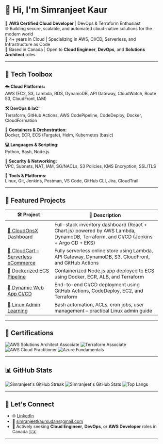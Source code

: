 # 👋 Hi, I'm Simranjeet Kaur

🚀 **AWS Certified Cloud Developer** | DevOps & Terraform Enthusiast  
🌐 Building secure, scalable, and automated cloud-native solutions for the modern world  
💼 4+ years in Cloud | Specializing in AWS, CI/CD, Serverless, and Infrastructure as Code  
📍 Based in Canada | Open to **Cloud Engineer**, **DevOps**, and **Solutions Architect** roles

---

## 🔧 Tech Toolbox

**☁️ Cloud Platforms:**  
AWS (EC2, S3, Lambda, RDS, DynamoDB, API Gateway, CloudWatch, Route 53, CloudFront, IAM)

**🛠️ DevOps & IaC:**  
Terraform, GitHub Actions, AWS CodePipeline, CodeDeploy, Docker, CloudFormation

**🐳 Containers & Orchestration:**  
Docker, ECR, ECS (Fargate), Helm, Kubernetes (basic)

**💻 Languages & Scripting:**  
Python, Bash, Node.js

**🔐 Security & Networking:**  
VPC, Subnets, NAT, IAM, SG/NACLs, S3 Policies, KMS Encryption, SSL/TLS

**🧰 Tools & Platforms:**  
Linux, Git, Jenkins, Postman, VS Code, GitHub CLI, Jira, CloudTrail

---

## 🚀 Featured Projects

| 🛠 Project | 💬 Description |
|----------|----------------|
| [🔗 CloudOpsX Dashboard](https://github.com/Simran-Kaur1996/cloudopsx-dashboard) | Full-stack inventory dashboard (React + Chart.js) powered by AWS Lambda, DynamoDB, Terraform, and CI/CD (Jenkins + Argo CD + EKS) |
| [🔗 CloudCart – Serverless eCommerce](https://github.com/Simran-Kaur1996/cloud-cart) | Fully serverless online store using Lambda, API Gateway, DynamoDB, S3, CloudFront, and GitHub Actions |
| [🔗 Dockerized ECS Pipeline](https://github.com/Simran-Kaur1996/docker-ecr-ecs-deployment) | Containerized Node.js app deployed to ECS using Docker, ECR, ALB, and Terraform |
| [🔗 Dynamic Web App CI/CD](https://github.com/Simran-Kaur1996/AWS-Dynamic-Web-App) | End-to-end CI/CD deployment using GitHub Actions, CodeDeploy, EC2, and Terraform |
| [🔗 Linux Admin Learning](https://github.com/Simran-Kaur1996/Linux-Admin-Learning) | Bash automation, ACLs, cron jobs, user management – practical Linux admin guide |

---

## 📜 Certifications

![AWS Solutions Architect Associate](https://img.shields.io/badge/AWS-Solutions_Architect_Associate-yellow?style=for-the-badge&logo=amazonaws)
![Terraform Associate](https://img.shields.io/badge/Terraform-Associate-623CE4?style=for-the-badge&logo=terraform)
![AWS Cloud Practitioner](https://img.shields.io/badge/AWS-Cloud_Practitioner-FF9900?style=for-the-badge&logo=amazonaws)
![Azure Fundamentals](https://img.shields.io/badge/Azure-Fundamentals-0078D4?style=for-the-badge&logo=microsoftazure)

---

## 📊 GitHub Stats

![Simranjeet's GitHub Streak](https://streak-stats.demolab.com?user=Simran-Kaur1996&theme=default)
![Simranjeet's GitHub Stats](https://github-readme-stats.vercel.app/api?username=Simran-Kaur1996&show_icons=true&theme=default)
![Top Langs](https://github-readme-stats.vercel.app/api/top-langs/?username=Simran-Kaur1996&layout=compact)

---

## 🤝 Let's Connect

- 🌐 [LinkedIn](https://linkedin.com/in/simranjeet-kaur-sudan)
- 📧 simranjeetkaursudan@gmail.com
- 💼 Actively seeking **Cloud Engineer**, **DevOps**, or **AWS Developer** roles in Canada 🇨🇦

---
